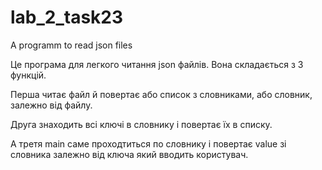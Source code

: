 # lab_2_task23
A programm to read json files

Це програма для легкого читання json файлів. Вона складається з 3 функцій.

Перша читає файл й повертає або список з словниками, або словник, залежно від файлу.

Друга знаходить всі ключі в словнику і повертає їх в списку.

А третя main саме проходтиться по словнику і повертає value зі словника залежно від ключа який вводить користувач.
